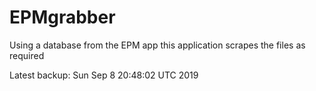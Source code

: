 # EPMgrabber
Using a database from the EPM app this application scrapes the files as required


Latest backup: Sun Sep 8 20:48:02 UTC 2019
